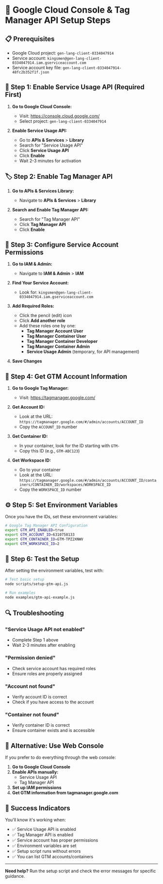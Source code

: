 # 🚀 Google Cloud Console & Tag Manager API Setup Steps

## 📋 Prerequisites
- Google Cloud project: `gen-lang-client-0334047914`
- Service account: `kingsmen@gen-lang-client-0334047914.iam.gserviceaccount.com`
- Service account key file: `gen-lang-client-0334047914-48fc2b352f1f.json`

## 🔧 Step 1: Enable Service Usage API (Required First)

1. **Go to Google Cloud Console:**
   - Visit: https://console.cloud.google.com/
   - Select project: `gen-lang-client-0334047914`

2. **Enable Service Usage API:**
   - Go to **APIs & Services** > **Library**
   - Search for "Service Usage API"
   - Click **Service Usage API**
   - Click **Enable**
   - Wait 2-3 minutes for activation

## 🏷️ Step 2: Enable Tag Manager API

1. **Go to APIs & Services Library:**
   - Navigate to **APIs & Services** > **Library**

2. **Search and Enable Tag Manager API:**
   - Search for "Tag Manager API"
   - Click **Tag Manager API**
   - Click **Enable**

## 🔐 Step 3: Configure Service Account Permissions

1. **Go to IAM & Admin:**
   - Navigate to **IAM & Admin** > **IAM**

2. **Find Your Service Account:**
   - Look for: `kingsmen@gen-lang-client-0334047914.iam.gserviceaccount.com`

3. **Add Required Roles:**
   - Click the pencil (edit) icon
   - Click **Add another role**
   - Add these roles one by one:
     - **Tag Manager Account User**
     - **Tag Manager Container User**
     - **Tag Manager Container Developer**
     - **Tag Manager Container Admin**
     - **Service Usage Admin** (temporary, for API management)

4. **Save Changes**

## 🎯 Step 4: Get GTM Account Information

1. **Go to Google Tag Manager:**
   - Visit: https://tagmanager.google.com/

2. **Get Account ID:**
   - Look at the URL: `https://tagmanager.google.com/#/admin/accounts/ACCOUNT_ID`
   - Copy the `ACCOUNT_ID` number

3. **Get Container ID:**
   - In your container, look for the ID starting with `GTM-`
   - Copy this ID (e.g., `GTM-ABC123`)

4. **Get Workspace ID:**
   - Go to your container
   - Look at the URL: `https://tagmanager.google.com/#/admin/accounts/ACCOUNT_ID/containers/CONTAINER_ID/workspaces/WORKSPACE_ID`
   - Copy the `WORKSPACE_ID` number

## ⚙️ Step 5: Set Environment Variables

Once you have the IDs, set these environment variables:

```bash
# Google Tag Manager API Configuration
export GTM_API_ENABLED=true
export GTM_ACCOUNT_ID=6310758133
export GTM_CONTAINER_ID=GTM-TPZ2XNWV
export GTM_WORKSPACE_ID=2
```

## 🧪 Step 6: Test the Setup

After setting the environment variables, test with:

```bash
# Test basic setup
node scripts/setup-gtm-api.js

# Run examples
node examples/gtm-api-example.js
```

## 🔍 Troubleshooting

### "Service Usage API not enabled"
- Complete Step 1 above
- Wait 2-3 minutes after enabling

### "Permission denied"
- Check service account has required roles
- Ensure roles are properly assigned

### "Account not found"
- Verify account ID is correct
- Check if you have access to the account

### "Container not found"
- Verify container ID is correct
- Ensure container exists and is accessible

## 📱 Alternative: Use Web Console

If you prefer to do everything through the web console:

1. **Go to Google Cloud Console**
2. **Enable APIs manually:**
   - Service Usage API
   - Tag Manager API
3. **Set up IAM permissions**
4. **Get GTM information from tagmanager.google.com**

## 🎉 Success Indicators

You'll know it's working when:
- ✅ Service Usage API is enabled
- ✅ Tag Manager API is enabled
- ✅ Service account has proper permissions
- ✅ Environment variables are set
- ✅ Setup script runs without errors
- ✅ You can list GTM accounts/containers

---

**Need help?** Run the setup script and check the error messages for specific guidance.
